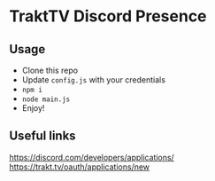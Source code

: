 # TraktTV Discord Presence

## Usage

- Clone this repo
- Update `config.js` with your credentials
- `npm i`
- `node main.js`
- Enjoy!

## Useful links

https://discord.com/developers/applications/
https://trakt.tv/oauth/applications/new
